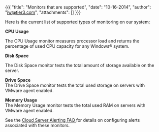 {{{
  "title": "Monitors that are supported",
  "date": "10-16-2014",
  "author": "jw@tier3.com",
  "attachments": []
}}}

<p>Here is the current list of supported types of monitoring on our system:</p>
<p><strong>CPU&nbsp;Usage</strong>
</p>
<p>The&nbsp;CPU&nbsp;Usage monitor measures processor load and returns the percentage of used&nbsp;CPU&nbsp;capacity for any Windows&reg; system.</p>
<p><strong>Disk Space</strong>
</p>
<p>The Disk Space monitor tests the total amount of storage available on the server.</p>
<p><strong>Drive Space</strong>
  <br />The Drive Space monitor tests the total used storage on servers with VMware agent enabled.</p>
<p><strong>Memory Usage</strong>
  <br />The Memory Usage monitor&nbsp;tests the total used RAM on servers with VMware agent enabled.</p>
<p>See the <a href="https://t3n.zendesk.com/entries/27202824-Cloud-Server-Alerting-FAQ">Cloud Server Alerting FAQ </a>for details on configuring alerts associated with these monitors.&nbsp;</p>